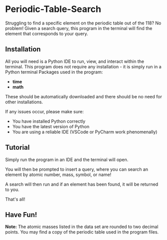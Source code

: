 # Periodic-Table-Search
Struggling to find a specific element on the periodic table out of the 118? No problem!
Given a search query, this program in the terminal will find the element that corresponds to your query.

## Installation

All you will need is a Python IDE to run, view, and interact within the terminal.
This program does not require any installation -  it is simply run in a Python terminal
Packages used in the program:

* **time**
* **math**

These should be automatically downloaded and there should be no need for other installations.

If any issues occur, please make sure:

* You have installed Python correctly
* You have the latest version of Python
* You are using a reliable IDE (VSCode or PyCharm work phenomenally)

## Tutorial

Simply run the program in an IDE and the terminal will open.

You will then be prompted to insert a query, where you can search an element by atomic number, mass, symbol, or name!

A search will then run and if an element has been found, it will be returned to you.

That's all!

## Have Fun! ##
**Note:** The atomic masses listed in the data set are rounded to two decimal points. You may find a copy of the periodic table used in the program files.
